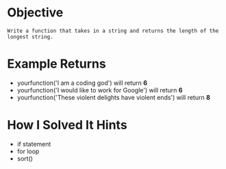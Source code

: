 # Objective
    Write a function that takes in a string and returns the length of the longest string.

# Example Returns
* yourfunction('I am a coding god') will return **6**
* yourfunction('I would like to work for Google') will return **6**
* yourfunction('These violent delights have violent ends') will return **8**

# How I Solved It Hints
* if statement
* for loop
* sort() 